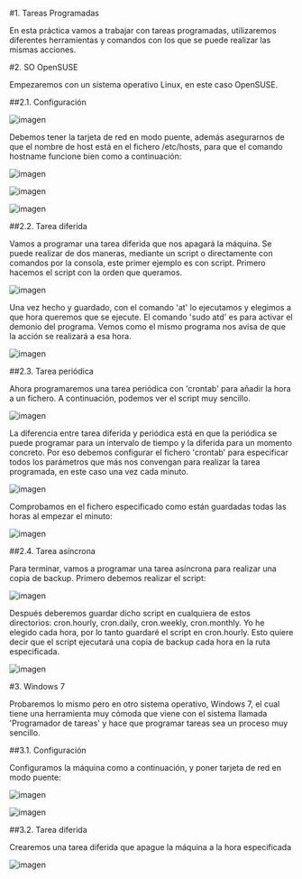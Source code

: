#1. Tareas Programadas

En esta práctica vamos a trabajar con tareas programadas, utilizaremos diferentes herramientas y comandos con los que se puede realizar las mismas acciones. 

#2. SO OpenSUSE

Empezaremos con un sistema operativo Linux, en este caso OpenSUSE. 

##2.1. Configuración

![imagen](opensuse/1.png)

Debemos tener la tarjeta de red en modo puente, además asegurarnos de que el nombre de host está en el fichero /etc/hosts, para que el comando hostname funcione bien como a continuación:

![imagen](opensuse/2.png)

![imagen](opensuse/3.png)

![imagen](opensuse/4.png)

##2.2. Tarea diferida

Vamos a programar una tarea diferida que nos apagará la máquina. Se puede realizar de dos maneras, mediante un script o directamente con comandos por la consola, este primer ejemplo es con script. Primero hacemos el script con la orden que queramos.

![imagen](opensuse/5.png)

Una vez hecho y guardado, con el comando 'at' lo ejecutamos y elegimos a que hora queremos que se ejecute. El comando 'sudo atd' es para activar el demonio del programa. Vemos como el mismo programa nos avisa de que la acción se realizará a esa hora.

![imagen](opensuse/7.png)

##2.3. Tarea periódica

Ahora programaremos una tarea periódica con 'crontab' para añadir la hora a un fichero. A continuación, podemos ver el script muy sencillo.

![imagen](opensuse/8.png)

La diferencia entre tarea diferida y periódica está en que la periódica se puede programar para un intervalo de tiempo y la diferida para un momento concreto. Por eso debemos configurar el fichero 'crontab' para especificar todos los parámetros que más nos convengan para realizar la tarea programada, en este caso una vez cada minuto.

![imagen](opensuse/9.png)

Comprobamos en el fichero especificado como están guardadas todas las horas al empezar el minuto:

![imagen](opensuse/10.png)

##2.4. Tarea asíncrona

Para terminar, vamos a programar una tarea asíncrona para realizar una copia de backup. Primero debemos realizar el script:

![imagen](opensuse/11.png)

Después deberemos guardar dicho script en cualquiera de estos directorios: cron.hourly, cron.daily, cron.weekly, cron.monthly. Yo he elegido cada hora, por lo tanto guardaré el script en cron.hourly. Esto quiere decir que el script ejecutará una copia de backup cada hora en la ruta especificada.

![imagen](opensuse/12.png)


#3. Windows 7

Probaremos lo mismo pero en otro sistema operativo, Windows 7, el cual tiene una herramienta muy cómoda que viene con el sistema llamada 'Programador de tareas' y hace que programar tareas sea un proceso muy sencillo.

##3.1. Configuración

Configuramos la máquina como a continuación, y poner tarjeta de red en modo puente:

![imagen](windows/1.png)

![imagen](windows/2.png)

##3.2. Tarea diferida

Crearemos una tarea diferida que apague la máquina a la hora especificada

![imagen](windows/4.png)


